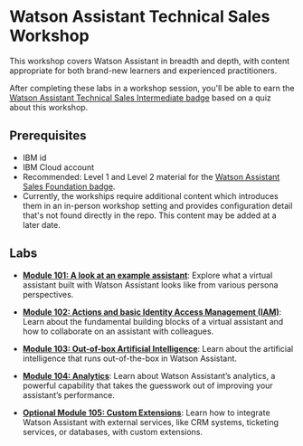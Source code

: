 # Watson Assistant Technical Sales Workshop

This workshop covers Watson Assistant in breadth and depth, with content appropriate for both brand-new learners and experienced practitioners.

After completing these labs in a workshop session, you'll be able to earn the [Watson Assistant Technical Sales Intermediate badge](https://www.credly.com/org/ibm/badge/watson-assistant-technical-sales-intermediate) based on a quiz about this workshop.

## Prerequisites

- IBM id
- IBM Cloud account
- Recommended: Level 1 and Level 2 material for the [Watson Assistant Sales Foundation badge](https://www.credly.com/org/ibm/badge/watson-assistant-sales-foundation.1).
- Currently, the workships require additional content which introduces them in an in-person workshop setting and provides configuration detail that's not found directly in the repo. This content may be added at a later date.

## Labs

- **[Module 101: A look at an example assistant](101.md)**: Explore what a virtual assistant built with Watson Assistant looks like from various persona perspectives.

- **[Module 102: Actions and basic Identity Access Management (IAM)](102.md)**: Learn about the fundamental building blocks of a virtual assistant and how to collaborate on an assistant with colleagues.

- **[Module 103: Out-of-box Artificial Intelligence](103.md)**: Learn about the artificial intelligence that runs out-of-the-box in Watson Assistant.

- **[Module 104: Analytics](104.md)**: Learn about Watson Assistant’s analytics, a powerful capability that takes the guesswork out of improving your assistant’s performance.

- **[Optional Module 105: Custom Extensions](105.md)**: Learn how to integrate Watson Assistant with external services, like CRM systems, ticketing services, or databases, with custom extensions.
